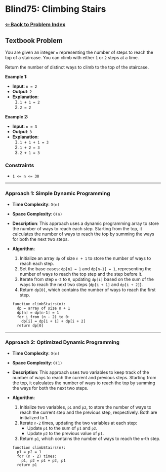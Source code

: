 # Blind75: Climbing Stairs

### [⇦ Back to Problem Index](../../index.md)

## Textbook Problem

You are given an integer `n` representing the number of steps to reach the top of a staircase. You can climb with either `1` or `2` steps at a time.

Return the number of distinct ways to climb to the top of the staircase.

**Example 1:**

- **Input**: `n = 2`
- **Output**: `2`
- **Explanation**:
  1. `1 + 1 = 2`
  2. `2 = 2`

**Example 2:**

- **Input**: `n = 3`
- **Output**: `3`
- **Explanation**:
  1. `1 + 1 + 1 = 3`
  2. `1 + 2 = 3`
  3. `2 + 1 = 3`

### Constraints

- `1 <= n <= 30`

---

### Approach 1: Simple Dynamic Programming

- **Time Complexity**: `O(n)`
- **Space Complexity**: `O(n)`
- **Description**: This approach uses a dynamic programming array to store the number of ways to reach each step. Starting from the top, it calculates the number of ways to reach the top by summing the ways for both the next two steps.
- **Algorithm**:

  1. Initialize an array `dp` of size `n + 1` to store the number of ways to reach each step.
  2. Set the base cases: `dp[n] = 1` and `dp[n-1] = 1`, representing the number of ways to reach the top step and the step before it.
  3. Iterate from step `n-2` to `0`, updating `dp[i]` based on the sum of the ways to reach the next two steps (`dp[i + 1]` and `dp[i + 2]`).
  4. Return `dp[0]`, which contains the number of ways to reach the first step.

  ```pseudo
  function climbStairs(n):
    dp = array of size n + 1
    dp[n] = dp[n-1] = 1
    for i from (n - 2) to 0:
      dp[i] = dp[i + 1] + dp[i + 2]
    return dp[0]
  ```

---

### Approach 2: Optimized Dynamic Programming

- **Time Complexity**: `O(n)`
- **Space Complexity**: `O(1)`
- **Description**: This approach uses two variables to keep track of the number of ways to reach the current and previous steps. Starting from the top, it calculates the number of ways to reach the top by summing the ways for both the next two steps.
- **Algorithm**:

  1. Initialize two variables, `p1` and `p2`, to store the number of ways to reach the current step and the previous step, respectively. Both are initialized to 1.
  2. Iterate `n-2` times, updating the two variables at each step:
     - Update `p1` to the sum of `p1` and `p2`.
     - Update `p2` to the previous value of `p1`.
  3. Return `p1`, which contains the number of ways to reach the `n`-th step.

  ```pseudo
  function climbStairs(n):
    p1 = p2 = 1
    for (n - 2) times:
      p1, p2 = p1 + p2, p1
    return p1
  ```
